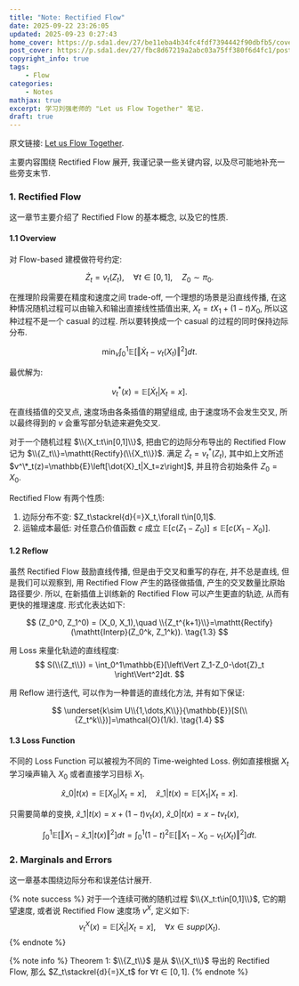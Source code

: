 ```yaml
---
title: "Note: Rectified Flow"
date: 2025-09-22 23:26:05
updated: 2025-09-23 0:27:43
home_cover: https://p.sda1.dev/27/be11eba4b34fc4fdf7394442f90dbfb5/cover.jpg
post_cover: https://p.sda1.dev/27/fbc8d67219a2abc03a75ff380f6d4fc1/post.PNG
copyright_info: true
tags:
    - Flow
categories:
    - Notes
mathjax: true
excerpt: 学习刘强老师的 "Let us Flow Together" 笔记.
draft: true
---
```


原文链接: <a href="https://www.cs.utexas.edu/~lqiang/PDF/flow_book.pdf">Let us Flow Together</a>.

主要内容围绕 Rectified Flow 展开, 我谨记录一些关键内容, 以及尽可能地补充一些旁支末节.

### 1. Rectified Flow

这一章节主要介绍了 Rectified Flow 的基本概念, 以及它的性质.

#### 1.1 Overview

对 Flow-based 建模做符号约定:

$$
\dot{Z}_t=v_t(Z_t),\quad \forall t\in[0,1],\quad Z_0\sim\pi_0.
\tag{1.1}
$$

在推理阶段需要在精度和速度之间 trade-off, 一个理想的场景是沿直线传播, 在这种情况随机过程可以由输入和输出直接线性插值出来, $X_t=tX_1+(1-t)X_0$, 所以这种过程不是一个 casual 的过程. 所以要转换成一个 casual 的过程的同时保持边际分布.

$$
\min_v \int_0^1\mathbb{E}\left[\left\Vert\dot{X}_t-v_t(X_t)\right\Vert^2\right]dt.
\tag{1.2}
$$

最优解为:

$$
v^*_t(x)=\mathbb{E}\left[\dot{X}_t|X_t=x\right].
$$

在直线插值的交叉点, 速度场由各条插值的期望组成, 由于速度场不会发生交叉, 所以最终得到的 $v$ 会重写部分轨迹来避免交叉.

对于一个随机过程 $\\{X_t:t\in[0,1]\\}$, 把由它的边际分布导出的 Rectified Flow 记为 $\\{Z_t\\}=\mathtt{Rectify}(\\{X_t\\})$. 满足 $\dot{Z}_t=v^*_t(Z_t)$, 其中如上文所述 $v^\*_t(z)=\mathbb{E}\left[\dot{X}_t|X_t=z\right]$, 并且符合初始条件 $Z_0=X_0$.

Rectified Flow 有两个性质:
1. 边际分布不变: $Z_t\stackrel{d}{=}X_t,\forall t\in[0,1]$.
2. 运输成本最低: 对任意凸价值函数 $c$ 成立 $\mathbb{E}[c(Z_1-Z_0)]\leq\mathbb{E}[c(X_1-X_0)]$.

#### 1.2 Reflow

虽然 Rectified Flow 鼓励直线传播, 但是由于交叉和重写的存在, 并不总是直线, 但是我们可以观察到, 用 Rectified Flow 产生的路径做插值, 产生的交叉数量比原始路径要少. 所以, 在新插值上训练新的 Rectified Flow 可以产生更直的轨迹, 从而有更快的推理速度. 形式化表达如下:

$$
(Z_0^0, Z_1^0) = (X_0, X_1),\quad
\\{Z_t^{k+1}\\}=\mathtt{Rectify}(\mathtt{Interp}(Z_0^k, Z_1^k)).
\tag{1.3}
$$

用 Loss 来量化轨迹的直线程度:
$$
S(\\{Z_t\\}) = \int_0^1\mathbb{E}[\left\Vert Z_1-Z_0-\dot{Z}_t \right\Vert^2]dt.
$$

用 Reflow 进行迭代, 可以作为一种普适的直线化方法, 并有如下保证:

$$
\underset{k\sim U\\{1,\dots,K\\}}{\mathbb{E}}[S(\\{Z_t^k\\})]=\mathcal{O}(1/k).
\tag{1.4}
$$

#### 1.3 Loss Function

不同的 Loss Function 可以被视为不同的 Time-weighted Loss. 例如直接根据 $X_t$ 学习噪声输入 $X_0$ 或者直接学习目标 $X_1$.

$$
\hat{x}\_{0|t}(x)=\mathbb{E}[X_0|X_t=x],\quad\hat{x}\_{1|t}(x)=\mathbb{E}[X_1|X_t=x].
\tag{1.5}
$$

只需要简单的变换, $\hat{x}\_{1|t}(x)=x+(1-t)v_t(x)$, $\hat{x}\_{0|t}(x)=x-tv_t(x)$,

$$
\int_0^1\mathbb{E}\left[\left\Vert X_1 - \hat{x}\_{1|t}(x) \right\Vert^2\right]dt=\int_0^1(1-t)^2\mathbb{E}\left[\left\Vert X_1 - X_0 - v_t(X_t) \right\Vert^2\right]dt.
$$

### 2. Marginals and Errors

这一章基本围绕边际分布和误差估计展开.

{% note success %}
对于一个连续可微的随机过程 $\\{X_t:t\in[0,1]\\}$, 它的期望速度, 或者说 Rectified Flow 速度场 $v^X$, 定义如下:
$$
v_t^X(x)=\mathbb{E}[\dot{X}_t|X_t=x],\quad \forall x\in supp(X_t).
$$
{% endnote %}

{% note info %}
Theorem 1:
$\\{Z_t\\}$ 是从 $\\{X_t\\}$ 导出的 Rectified Flow, 那么 $Z_t\stackrel{d}{=}X_t$ for $\forall t\in[0,1]$.
{% endnote %}

